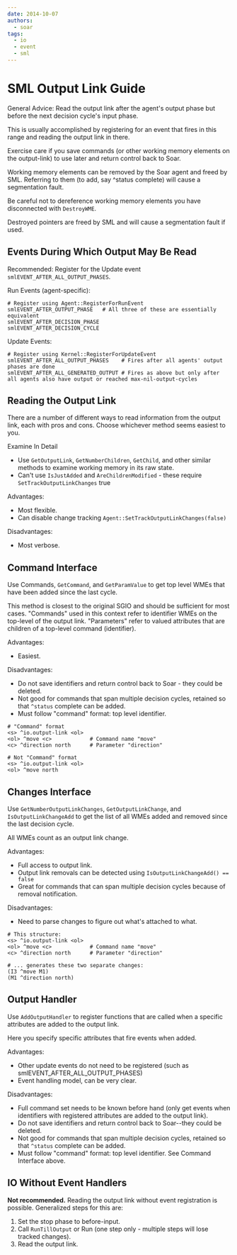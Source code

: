 ```yaml
---
date: 2014-10-07
authors:
  - soar
tags:
  - io
  - event
  - sml
---
```


<!-- old URL: https://soar.eecs.umich.edu/articles/articles/soar-markup-language-sml/202-sml-output-link-guide -->

# SML Output Link Guide

General Advice: Read the output link after the agent's output phase but before
the next decision cycle's input phase.

This is usually accomplished by registering for an event that fires in this
range and reading the output link in there.

Exercise care if you save commands (or other working memory elements on the
output-link) to use later and return control back to Soar.

Working memory elements can be removed by the Soar agent and freed by SML.
Referring to them (to add, say ^status complete) will cause a segmentation
fault.

Be careful not to dereference working memory elements you have disconnected with
`DestroyWME`.

Destroyed pointers are freed by SML and will cause a segmentation fault if used.

## Events During Which Output May Be Read

Recommended: Register for the Update event `smlEVENT_AFTER_ALL_OUTPUT_PHASES`.

Run Events (agent-specific):

```
# Register using Agent::RegisterForRunEvent
smlEVENT_AFTER_OUTPUT_PHASE   # All three of these are essentially equivalent
smlEVENT_AFTER_DECISION_PHASE
smlEVENT_AFTER_DECISION_CYCLE
```

Update Events:

```
# Register using Kernel::RegisterForUpdateEvent
smlEVENT_AFTER_ALL_OUTPUT_PHASES    # Fires after all agents' output phases are done
smlEVENT_AFTER_ALL_GENERATED_OUTPUT # Fires as above but only after all agents also have output or reached max-nil-output-cycles
```

## Reading the Output Link

There are a number of different ways to read information from the output link,
each with pros and cons. Choose whichever method seems easiest to you.

Examine In Detail

- Use `GetOutputLink`, `GetNumberChildren`, `GetChild`, and other similar
  methods to examine working memory in its raw state.
- Can't use `IsJustAdded` and `AreChildrenModified` - these require
  `SetTrackOutputLinkChanges` true

Advantages:

- Most flexible.
- Can disable change tracking `Agent::SetTrackOutputLinkChanges(false)`

Disadvantages:

- Most verbose.

## Command Interface

Use Commands, `GetCommand`, and `GetParamValue` to get top level WMEs that have been
added since the last cycle.

This method is closest to the original SGIO and should be sufficient for most
cases. "Commands" used in this context refer to identifier WMEs on the top-level
of the output link. "Parameters" refer to valued attributes that are children of
a top-level command (identifier).

Advantages:

- Easiest.

Disadvantages:

- Do not save identifiers and return control back to Soar - they could be deleted.
- Not good for commands that span multiple decision cycles, retained so that
  `^status` complete can be added.
- Must follow "command" format: top level identifier.

```Soar
# "Command" format
<s> ^io.output-link <ol>
<ol> ^move <c>            # Command name "move"
<c> ^direction north      # Parameter "direction"

# Not "Command" format
<s> ^io.output-link <ol>
<ol> ^move north
```

## Changes Interface

Use `GetNumberOutputLinkChanges`, `GetOutputLinkChange`, and `IsOutputLinkChangeAdd`
to get the list of all WMEs added and removed since the last decision cycle.

All WMEs count as an output link change.

Advantages:

- Full access to output link.
- Output link removals can be detected using `IsOutputLinkChangeAdd() == false`
- Great for commands that can span multiple decision cycles because of removal
  notification.

Disadvantages:

- Need to parse changes to figure out what's attached to what.

```Soar
# This structure:
<s> ^io.output-link <ol>
<ol> ^move <c>            # Command name "move"
<c> ^direction north      # Parameter "direction"

# ... generates these two separate changes:
(I3 ^move M1)
(M1 ^direction north)
```

## Output Handler

Use `AddOutputHandler` to register functions that are called when a specific
attributes are added to the output link.

Here you specify specific attributes that fire events when added.

Advantages:

- Other update events do not need to be registered (such as smlEVENT_AFTER_ALL_OUTPUT_PHASES)
- Event handling model, can be very clear.

Disadvantages:

- Full command set needs to be known before hand (only get events when
  identifiers with registered attributes are added to the output link).
- Do not save identifiers and return control back to Soar--they could be
  deleted.
- Not good for commands that span multiple decision cycles, retained so that
  `^status` complete can be added.
- Must follow "command" format: top level identifier. See Command Interface
  above.

## IO Without Event Handlers

**Not recommended.** Reading the output link without event registration is
possible. Generalized steps for this are:

1. Set the stop phase to before-input.
1. Call `RunTillOutput` or Run (one step only - multiple steps will lose tracked
   changes).
1. Read the output link.
